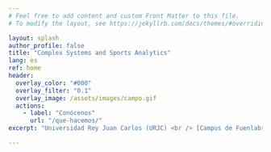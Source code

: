 ```yaml
---
# Feel free to add content and custom Front Matter to this file.
# To modify the layout, see https://jekyllrb.com/docs/themes/#overriding-theme-defaults

layout: splash
author_profile: false
title: "Complex Systems and Sports Analytics"
lang: es
ref: home
header:
  overlay_color: "#000"
  overlay_filter: "0.1"
  overlay_image: /assets/images/campo.gif
  actions:
    - label: "Conócenos"
      url: "/que-hacemos/"
excerpt: "Universidad Rey Juan Carlos (URJC) <br /> [Campus de Fuenlabrada](https://maps.app.goo.gl/cmeNMo9FWJqumeA96) / [Campus de Móstoles](https://maps.app.goo.gl/AXTKYnZve6CeiVta7) <br /> Comunidad de Madrid, España<br /> <button id='toggle-music'>i class='fas fa-spinner fa-spin'></i></button> <br /> <br /> <br /> <br /> <br /> <br /> <br /> <br /> <br /> <br /> <br /> <br /> <br /> "

---
```


<!---
Botón para reproducir el audio
-->
<audio id="bg-music" autoplay>
    <source src="{{ '/assets/partido.mp3' | relative_url }}" type="audio/mpeg">
    Your browser does not support the audio element.
</audio>
<style>
    #toggle-music {
        background: transparent; /* Transparent background */
        border: none; /* Remove button border */
        font-size: 24px; /* Adjust icon size */
        cursor: pointer;
        color: white; /* Adjust color to fit your design */
        padding: 10px;
    }

    #toggle-music:hover {
        color: #ffcc00; /* Optional: Change color on hover */
    }
</style>

<script>
    document.addEventListener("DOMContentLoaded", function() {
        var audio = document.getElementById("bg-music");
        var button = document.getElementById("toggle-music");

        // Check if user previously paused music
        var isPaused = localStorage.getItem("musicPaused") === "true";

        function updateButton() {
            button.innerHTML = audio.paused
                ? '<i class="fas fa-play"></i>'  // Show Play Icon
                : '<i class="fas fa-pause"></i>'; // Show Pause Icon
        }

        if (!isPaused) {
            audio.play().then(updateButton).catch(() => {
                console.log("Autoplay blocked. User must interact.");
                updateButton();
            });
        } else {
            updateButton();
        }

        button.addEventListener("click", function() {
            if (audio.paused) {
                audio.play();
                localStorage.setItem("musicPaused", "false");
            } else {
                audio.pause();
                localStorage.setItem("musicPaused", "true");
            }
            updateButton();
        });
    });
</script>

